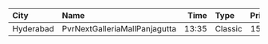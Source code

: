 | City      | Name                          |  Time | Type    | Price | Capacity | Booked |
| :-------- | :---------------------------- | ----: | :------ | ----: | -------: | -----: |
| Hyderabad | PvrNextGalleriaMallPanjagutta | 13:35 | Classic |  150₹ |      144 |     81 |